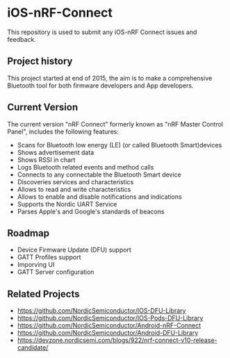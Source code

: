 # iOS-nRF-Connect
This repository is used to submit any iOS-nRF Connect issues and feedback. 

## Project history
This project started at end of 2015, the aim is to make a comprehensive Bluetooth tool for both firmware developers and App developers.

## Current Version
The current version "nRF Connect" formerly known as "nRF Master Control Panel", includes the following features:
- Scans for Bluetooth low energy (LE) (or called Bluetooth Smart)devices
- Shows advertisement data
- Shows RSSI in chart
- Logs Bluetooth related events and method calls
- Connects to any connectable the Bluetooth Smart device
- Discoveries services and characteristics
- Allows to read and write characteristics
- Allows to enable and disable notifications and indications
- Supports the Nordic UART Service
- Parses Apple's and Google's standards of beacons 

## Roadmap 
- Device Firmware Update (DFU) support
- GATT Profiles support
- Imporving UI
- GATT Server configuration

## Related Projects
- https://github.com/NordicSemiconductor/IOS-DFU-Library
- https://github.com/NordicSemiconductor/IOS-Pods-DFU-Library
- https://github.com/NordicSemiconductor/Android-nRF-Connect
- https://github.com/NordicSemiconductor/Android-DFU-Library
- https://devzone.nordicsemi.com/blogs/922/nrf-connect-v10-release-candidate/
